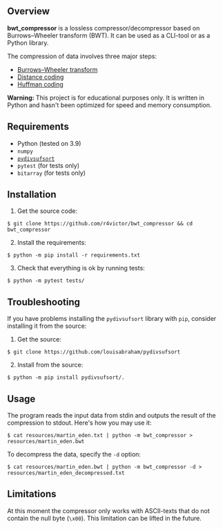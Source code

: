 ## Overview

<b>bwt_compressor</b> is a lossless compressor/decompressor based on Burrows–Wheeler transform (BWT). It can be used as a CLI-tool or as a Python library. 

The compression of data involves three major steps:

* [Burrows–Wheeler transform](https://en.wikipedia.org/wiki/Burrows%E2%80%93Wheeler_transform)
* [Distance coding](http://www.data-compression.info/Algorithms/DC/#:~:text=Distance%20Coding%20(DC)%20is%20an,by%20Edgar%20Binder%20in%202000.&text=DC%20is%20a%20replacement%20of,can%20be%20greater%20than%20255.)
* [Huffman coding](https://en.wikipedia.org/wiki/Hamming_distance)

<b>Warning:</b> This project is for educational purposes only. It is written in Python and hasn't been optimized for speed and memory consumption.

## Requirements

* Python (tested on 3.9)
* `numpy`
* [`pydivsufsort`](https://github.com/louisabraham/pydivsufsort)
* `pytest` (for tests only)
* `bitarray` (for tests only)

## Installation

1. Get the source code:

```
$ git clone https://github.com/r4victor/bwt_compressor && cd bwt_compressor
```

2. Install the requirements:
```
$ python -m pip install -r requirements.txt
```

3. Check that everything is ok by running tests:

```
$ python -m pytest tests/
```

## Troubleshooting

If you have problems installing the `pydivsufsort` library with `pip`, consider installing it from the source:

1. Get the source:
```
$ git clone https://github.com/louisabraham/pydivsufsort
```
2. Install from the source:
```
$ python -m pip install pydivsufsort/.
```

## Usage

The program reads the input data from stdin and outputs the result of the compression to stdout. Here's how you may use it:

```
$ cat resources/martin_eden.txt | python -m bwt_compressor > resources/martin_eden.bwt
```

To decompress the data, specify the `-d` option:

```
$ cat resources/martin_eden.bwt | python -m bwt_compressor -d > resources/martin_eden_decompressed.txt
```

## Limitations

At this moment the compressor only works with ASCII-texts that do not contain the null byte (`\x00`). This limitation can be lifted in the future.
